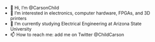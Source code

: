 - 👋 Hi, I’m @CarsonChild
- 👀 I’m interested in electronics, computer hardware, FPGAs, and 3D printers
- 🌱 I’m currently studying Electrical Engineering at Arizona State University
- 📫 How to reach me: add me on Twitter @ChildCarson

